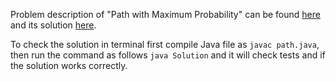Problem description of "Path with Maximum Probability" can be found [here](https://leetcode.com/problems/path-with-maximum-gold/description/) and its solution [here](https://github.com/aurimas13/Solutions-To-Problems/blob/main/LeetCode/Java%20Solutions/Path%20with%20Maximum%20Probability/path.java).

To check the solution in terminal first compile Java file as `javac path.java`, then run the command as follows `java Solution` and it will check tests and if the solution works correctly.
